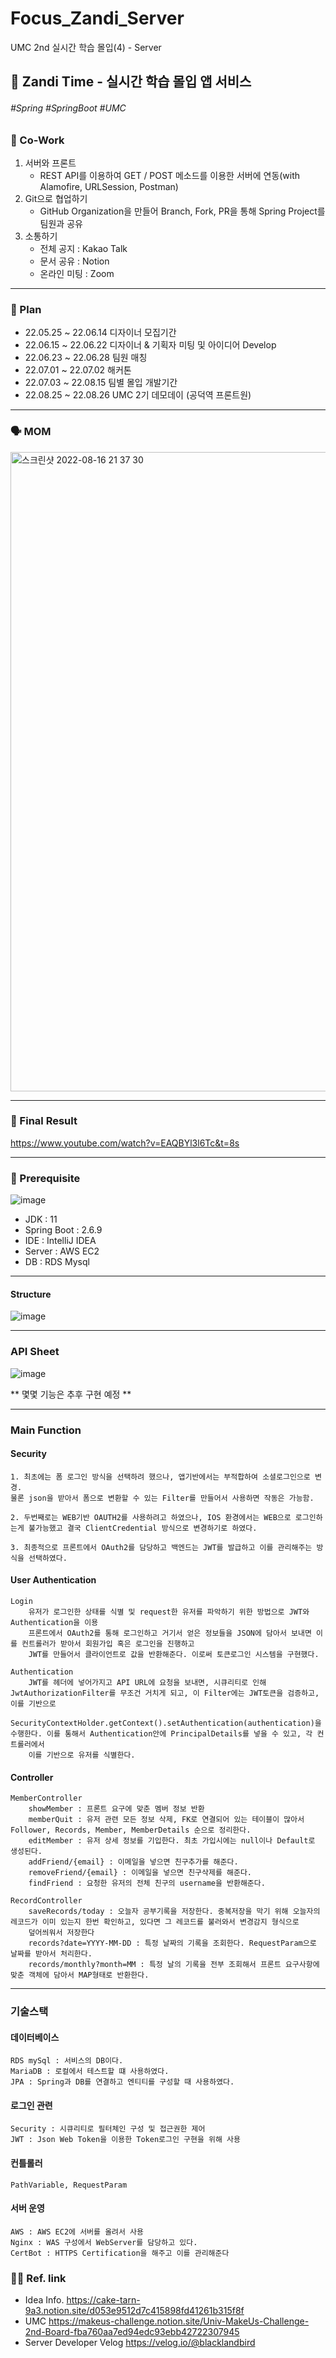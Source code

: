 # Focus_Zandi_Server
UMC 2nd 실시간 학습 몰입(4) - Server 
## 🍃 Zandi Time - 실시간 학습 몰입 앱 서비스
###### #Spring #SpringBoot #UMC

### 👥 Co-Work

1. 서버와 프론트  
    - REST API를 이용하여 GET / POST 메소드를 이용한 서버에 연동(with Alamofire, URLSession, Postman)
2. Git으로 협업하기
    - GitHub Organization을 만들어 Branch, Fork, PR을 통해 Spring Project를 팀원과 공유
3. 소통하기
    - 전체 공지 : Kakao Talk
    - 문서 공유 : Notion
    - 온라인 미팅 : Zoom
   
---

### 📆 Plan
- 22.05.25 ~ 22.06.14 디자이너 모집기간 
- 22.06.15 ~ 22.06.22 디자이너 & 기획자 미팅 및 아이디어 Develop
- 22.06.23 ~ 22.06.28 팀원 매칭
- 22.07.01 ~ 22.07.02 해커톤
- 22.07.03 ~ 22.08.15 팀별 몰입 개발기간
- 22.08.25 ~ 22.08.26 UMC 2기 데모데이 (공덕역 프론트원)

---

### 🗣 MOM

<img width="1023" alt="스크린샷 2022-08-16 21 37 30" src="https://user-images.githubusercontent.com/74387813/184881299-13bb0c72-bb63-446f-9d33-eede1ce8c275.png">

---

### 📱 Final Result

https://www.youtube.com/watch?v=EAQBYl3l6Tc&t=8s

---

### 🤖 Prerequisite
![image](https://user-images.githubusercontent.com/101084034/185771405-9946f393-b974-41ac-ba94-07faa11217e9.png)
- JDK : 11
- Spring Boot : 2.6.9
- IDE : IntelliJ IDEA
- Server : AWS EC2
- DB : RDS Mysql


---
#### Structure
![image](https://user-images.githubusercontent.com/101084034/185771434-5414829a-e306-45e9-abec-c79535364c7b.png)

---

### API Sheet
![image](https://user-images.githubusercontent.com/55794835/185589055-af864d2c-93b7-44bb-b519-c65c1478c87b.png)

** 몇몇 기능은 추후 구현 예정 **

---

### Main Function 

#### Security
    1. 최초에는 폼 로그인 방식을 선택하려 했으나, 앱기반에서는 부적합하여 소셜로그인으로 변경. 
    물론 json을 받아서 폼으로 변환할 수 있는 Filter를 만들어서 사용하면 작동은 가능함.
    
    2. 두번째로는 WEB기반 OAUTH2를 사용하려고 하였으나, IOS 환경에서는 WEB으로 로그인하는게 불가능했고 결국 ClientCredential 방식으로 변경하기로 하였다.
    
    3. 최종적으로 프론트에서 OAuth2를 담당하고 백엔드는 JWT를 발급하고 이를 관리해주는 방식을 선택하였다.
    

#### User Authentication 
    Login
        유저가 로그인한 상태를 식별 및 request한 유저를 파악하기 위한 방법으로 JWT와 Authentication을 이용
        프론트에서 OAuth2를 통해 로그인하고 거기서 얻은 정보들을 JSON에 담아서 보내면 이를 컨트롤러가 받아서 회원가입 혹은 로그인을 진행하고
        JWT를 만들어서 클라이언트로 값을 반환해준다. 이로써 토큰로그인 시스템을 구현했다.
        
    Authentication
        JWT를 헤더에 넣어가지고 API URL에 요청을 보내면, 시큐리티로 인해 JwtAuthorizationFilter를 무조건 거치게 되고, 이 Filter에는 JWT토큰을 검증하고, 이를 기반으로 
        SecurityContextHolder.getContext().setAuthentication(authentication)을 수행한다. 이를 통해서 Authentication안에 PrincipalDetails를 넣을 수 있고, 각 컨트롤러에서 
        이를 기반으로 유저를 식별한다. 

#### Controller 
    MemberController
        showMember : 프론트 요구에 맞춘 멤버 정보 반환 
        memberQuit : 유저 관련 모든 정보 삭제, FK로 연결되어 있는 테이블이 많아서 Follower, Records, Member, MemberDetails 순으로 정리한다. 
        editMember : 유저 상세 정보를 기입한다. 최초 가입시에는 null이나 Default로 생성된다. 
        addFriend/{email} : 이메일을 넣으면 친구추가를 해준다. 
        removeFriend/{email} : 이메일을 넣으면 친구삭제를 해준다.
        findFriend : 요청한 유저의 전체 친구의 username을 반환해준다. 
        
    RecordController
        saveRecords/today : 오늘자 공부기록을 저장한다. 중복저장을 막기 위해 오늘자의 레코드가 이미 있는지 한번 확인하고, 있다면 그 레코드를 불러와서 변경감지 형식으로 
        덮어씌워서 저장한다
        records?date=YYYY-MM-DD : 특정 날짜의 기록을 조회한다. RequestParam으로 날짜를 받아서 처리한다. 
        records/monthly?month=MM : 특정 날의 기록을 전부 조회해서 프론트 요구사항에 맞춘 객체에 담아서 MAP형태로 반환한다. 
        
---

### 기술스택         
#### 데이터베이스
    RDS mySql : 서비스의 DB이다. 
    MariaDB : 로컬에서 테스트할 떄 사용하였다. 
    JPA : Spring과 DB를 연결하고 엔티티를 구성할 때 사용하였다.

#### 로그인 관련
    Security : 시큐리티로 필터체인 구성 및 접근권한 제어 
    JWT : Json Web Token을 이용한 Token로그인 구현을 위해 사용

#### 컨틀롤러
    PathVariable, RequestParam
    
#### 서버 운영 
    AWS : AWS EC2에 서버를 올려서 사용
    Nginx : WAS 구성에서 WebServer를 담당하고 있다. 
    CertBot : HTTPS Certification을 해주고 이를 관리해준다
        
### 🧑‍💻 Ref. link

- Idea Info. https://cake-tarn-9a3.notion.site/d053e9512d7c415898fd41261b315f8f
- UMC https://makeus-challenge.notion.site/Univ-MakeUs-Challenge-2nd-Board-fba760aa7ed94edc93ebb42722307945
- Server Developer Velog https://velog.io/@blacklandbird
